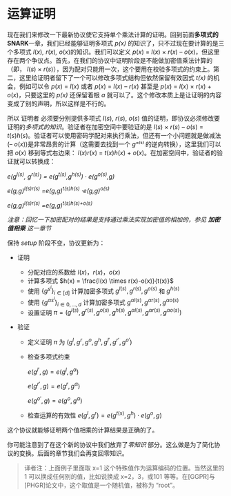 # 运算证明

现在我们来修改一下最新协议使它支持单个乘法计算的证明。回到前面**多项式的 SNARK**一章，我们已经能够证明多项式 *p(x)* 的知识了，只不过现在要计算的是三个多项式 *l*(*x*)*, r*(*x*)*, o*(*x*)的知识。我们可以定义 *p*(*x*) = *l*(*x*) × *r*(*x*) – *o*(*x*)，但这里存在两个争议点。首先，在我们的协议中证明阶段是不能做加密值乘法计算的（即， *l*(*s*) × *r*(*s*)），因为配对只能用一次，这个要用在校验多项式的约束上。第二，这里给证明者留下了一个可以修改多项式结构但依然保留有效因式 *t(x)* 的机会，例如可以令 *p*(*x*) = *l*(*x*) 或者  *p*(*x*) = *l*(*x*) – *r*(*x*) 甚至是 *p*(*x*) = *l*(*x*) × *r*(*x*) + *o*(*x*)，只要这里的 *p(x)* 还保留着根 *a* 就可以了。这个修改本质上是让证明的内容变成了别的声明，所以这样是不行的。

所以 证明者 必须要分别提供多项式 *l*(*s*), *r*(*s*), *o*(*s*) 值的证明，即协议必须修改要证明的*多项式的知识*。验证者在加密空间中要验证的是  *l*(*s*) × *r*(*s*) – *o*(*s*) = *t*(*s*)*h*(*s*)。验证者可以使用密码学配对来执行乘法，但还有一个小问题就是做减法(– *o*(*x*))是非常昂贵的计算（这需要去找到一个 *gᵒ⁽ˢ⁾* 的逆向转换），这里我们可以把 *o*(*x*) 移到等式右边来： *l*(*x*)*r*(*x*) = *t*(*x*)*h*(*x*) + *o*(*x*)。在加密空间中，验证者的验证就可以转换成：

*e(g<sup>l(s)</sup>, g<sup>r(s)</sup>) = e(g<sup>t(s)</sup>,g<sup>h(s)</sup>) · e(g<sup>o(s)</sup>,g)*

*e(g,g)<sup>l(s)r(s)</sup> =e(g,g)<sup>t(s)h(s)</sup> ·e(g,g)<sup>o(s)</sup>*

*e(g,g)<sup>l(s)r(s)</sup> =e(g,g)<sup>t(s)h(s)+o(s)</sup>*

*注意：回忆一下加密配对的结果是支持通过乘法实现加密值的相加的，参见 **加密值相乘** 这一章节*

保持 *setup* 阶段不变，协议更新为：

- 证明

  - 分配对应的系数给 $l(x)$，$r(x)$，$o(x)$
  - 计算多项式 $h(x) = \frac{l(x) \times r(x)-o(x)}{t(x)}$
  - 使用 $\{g^{s^i}\}_{i\in[d]}$ 计算加密多项式 $g^{l(s)},g^{r(s)},g^{o(s)}$ 和 $g^{h(s)}$
  - 使用 $\{g^{\alpha s^i}\}_{i\in{0,…,d}}$ 计算加密多项式 $g^{αl(s)},g^{αr(s)},g^{αo(s)}$
  - 设置证明 $π = (g^{l(s)},g^{r(s)},g^{o(s)},g^{h(s)},g^{αl(s)},g^{αr(s)},g^{αo(s)})$

- 验证

  - 定义证明 $π$ 为 $(g^l,g^r,g^o,g^h,g^{l'},g^{r'},g^{o'})$
  - 检查多项式约束

    $e(g^{l'},g) = e(g^l,g^α)$

    $e(g^{r'},g) = e(g^r,g^α)$

    $e(g^{o'},g) = e(g^o,g^α)$

  - 检查运算的有效性 $e(g^l,g^r) = e(g^{t(s)},g^h) \cdot e(g^o,g)$

这个协议就能够证明两个值相乘的计算结果是正确的了。

你可能注意到了在这个新的协议中我们放弃了*零知识* 部分。这么做是为了简化协议的变换。后面的章节我们会再变回零知识。

> 译者注：上面例子里面取 x=1 这个特殊值作为运算编码的位置。当然这里的 1 可以换成任何别的值，比如说换成 x=2，3，或101 等等。在[GGPR]与[PHGR]论文中，这个取值是一个随机值，被称为 “root”。
